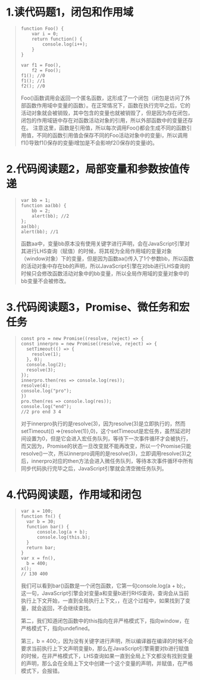 # 1.读代码题1，闭包和作用域

> ```{javascript}
> function Foo() {
>     var i = 0;
>     return function() {
>         console.log(i++);
>     }
> }
>  
> var f1 = Foo(),
>     f2 = Foo();
> f1(); //0
> f1(); //1
> f2(); //0
> ```
> Foo()函数调用会返回一个匿名函数，这形成了一个闭包（闭包是访问了外部函数作用域中变量的函数）。在正常情况下，函数在执行完毕之后，它的活动对象就会被销毁，其中包含的变量也就被销毁了，但是因为存在闭包，闭包的作用域链中存在对函数活动对象的引用，所以外部函数中的变量还存在。
> 注意这里，函数是引用值，所以每次调用Foo()都会生成不同的函数引用值，不同的函数引用值会保存不同的Foo活动对象中的变量i，所以调用f1()导致f1()保存的变量i增加是不会影响f2()保存的变量i的。

# 2.代码阅读题2，局部变量和参数按值传递

> ```{javascript}
> var bb = 1;
> function aa(bb) {
>     bb = 2;
>     alert(bb); //2
> };
> aa(bb);
> alert(bb); //1
> ```
>
> 函数aa中，变量bb原本没有使用关键字进行声明，会在JavaScript引擎对其进行LHS查询（赋值）的时候，将其视为全局作用域的变量对象（window对象）下的变量，但是因为函数aa()传入了1个参数bb，所以函数的活动对象中存在bb的声明，所以JavaScript引擎在对bb进行LHS查询的时候只会修改函数活动对象中的bb变量，所以全局作用域的变量对象中的bb变量不会被修改。

# 3.代码阅读题3，Promise、微任务和宏任务

> ```{javascript}
> const pro = new Promise((resolve, reject) => {
> const innerpro = new Promise((resolve, reject) => {
>   setTimeout(() => {
>     resolve(1);
>   }, 0);
>   console.log(2);
>   resolve(3);
> });
> innerpro.then(res => console.log(res));
> resolve(4);
> console.log("pro");
> })
> pro.then(res => console.log(res));
> console.log("end");
> //2 pro end 3 4
> ```
>
> 对于innerpro执行的是resolve(3)，因为resolve(3)是立即执行的，然而setTimeout(() =>{resolve(1)},0)，这个setTimeout是宏任务，虽然延迟时间设置为0，但是它会进入宏任务队列，等待下一次事件循环才会被执行，而又因为，Promise的状态一旦改变就不能再改变，所以一个Promise只能resolve()一次，所以innerpro调用的是resolve(3)，立即调用resolve(3)之后，innerpro对应的then方法会进入微任务队列，等待本次事件循环中所有同步代码执行完毕之后，JavaScript引擎就会清空微任务队列。

# 4.代码阅读题，作用域和闭包

> ```{javascript}
> var a = 100;
> function fn() {
>   var b = 30;
>   function bar() {
>       console.log(a + b);
>       console.log(this.b);
>   }
>   return bar;
> }
> var x = fn(),
>   b = 400;
> x();
> // 130 400
> ```
>
> 我们可以看到bar()函数是一个闭包函数，它第一句console.log(a + b);，这一句，JavaScript引擎会对变量a和变量b进行RHS查询，查询会从当前执行上下文开始，一直到全局执行上下文，，在这个过程中，如果找到了变量，就会返回，不会继续查找。
>
> 第二，我们知道闭包函数中的this指向在非严格模式下，指向window，在严格模式下，指向undefined。
>
> 第三，b = 400;，因为没有关键字进行声明，所以编译器在编译的时候不会要求当前执行上下文声明变量b，那么在JavaScript引擎需要对b进行赋值的时候，在非严格模式下，LHS查询如果一直到全局上下文都没有找到变量的声明，那么会在全局上下文中创建一个这个变量的声明，并赋值，在严格模式下，会报错。
